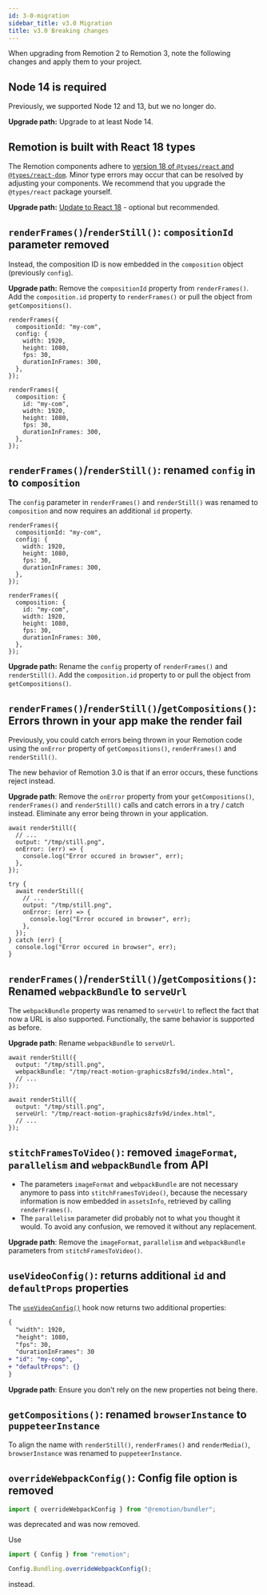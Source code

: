 ```yaml
---
id: 3-0-migration
sidebar_title: v3.0 Migration
title: v3.0 Breaking changes
---
```


When upgrading from Remotion 2 to Remotion 3, note the following changes and apply them to your project.

## Node 14 is required

Previously, we supported Node 12 and 13, but we no longer do.

**Upgrade path:** Upgrade to at least Node 14.

## Remotion is built with React 18 types

The Remotion components adhere to [version 18 of `@types/react` and `@types/react-dom`](https://github.com/DefinitelyTyped/DefinitelyTyped/pull/56210). Minor type errors may occur that can be resolved by adjusting your components. We recommend that you upgrade the `@types/react` package yourself.

**Upgrade path:** [Update to React 18](/docs/react-18) - optional but recommended.

## `renderFrames()`/`renderStill()`: `compositionId` parameter removed

Instead, the composition ID is now embedded in the `composition` object (previously `config`).

**Upgrade path:** Remove the `compositionId` property from `renderFrames()`. Add the `composition.id` property to `renderFrames()` or pull the object from `getCompositions()`.

```tsx title="Previously"
renderFrames({
  compositionId: "my-com",
  config: {
    width: 1920,
    height: 1080,
    fps: 30,
    durationInFrames: 300,
  },
});
```

```tsx title="Now"
renderFrames({
  composition: {
    id: "my-com",
    width: 1920,
    height: 1080,
    fps: 30,
    durationInFrames: 300,
  },
});
```

## `renderFrames()`/`renderStill()`: renamed `config` in to `composition`

The `config` parameter in `renderFrames()` and `renderStill()` was renamed to `composition` and now requires an additional `id` property.

```tsx title="Previously"
renderFrames({
  compositionId: "my-com",
  config: {
    width: 1920,
    height: 1080,
    fps: 30,
    durationInFrames: 300,
  },
});
```

```tsx title="Now"
renderFrames({
  composition: {
    id: "my-com",
    width: 1920,
    height: 1080,
    fps: 30,
    durationInFrames: 300,
  },
});
```

**Upgrade path:** Rename the `config` property of `renderFrames()` and `renderStill()`. Add the `composition.id` property to or pull the object from `getCompositions()`.

## `renderFrames()`/`renderStill()`/`getCompositions()`: Errors thrown in your app make the render fail

Previously, you could catch errors being thrown in your Remotion code using the `onError` property of `getCompositions()`, `renderFrames()` and `renderStill()`.

The new behavior of Remotion 3.0 is that if an error occurs, these functions reject instead.

**Upgrade path**: Remove the `onError` property from your `getCompositions()`, `renderFrames()` and `renderStill()` calls and catch errors in a try / catch instead. Eliminate any error being thrown in your application.

```tsx title="Previously"
await renderStill({
  // ...
  output: "/tmp/still.png",
  onError: (err) => {
    console.log("Error occured in browser", err);
  },
});
```

```tsx title="Now"
try {
  await renderStill({
    // ...
    output: "/tmp/still.png",
    onError: (err) => {
      console.log("Error occured in browser", err);
    },
  });
} catch (err) {
  console.log("Error occured in browser", err);
}
```

## `renderFrames()`/`renderStill()`/`getCompositions()`: Renamed `webpackBundle` to `serveUrl`

The `webpackBundle` property was renamed to `serveUrl` to reflect the fact that now a URL is also supported. Functionally, the same behavior is supported as before.

**Upgrade path**: Rename `webpackBundle` to `serveUrl`.

```tsx title="Previously"
await renderStill({
  output: "/tmp/still.png",
  webpackBundle: "/tmp/react-motion-graphics8zfs9d/index.html",
  // ...
});
```

```tsx title="Previously"
await renderStill({
  output: "/tmp/still.png",
  serveUrl: "/tmp/react-motion-graphics8zfs9d/index.html",
  // ...
});
```

## `stitchFramesToVideo()`: removed `imageFormat`, `parallelism` and `webpackBundle` from API

- The parameters `imageFormat` and `webpackBundle` are not necessary anymore to pass into `stitchFramesToVideo()`, because the necessary information is now embedded in `assetsInfo`, retrieved by calling `renderFrames()`.
- The `parallelism` parameter did probably not to what you thought it would. To avoid any confusion, we removed it without any replacement.

**Upgrade path**: Remove the `imageFormat`, `parallelism` and `webpackBundle` parameters from `stitchFramesToVideo()`.

## `useVideoConfig()`: returns additional `id` and `defaultProps` properties

The [`useVideoConfig()`](/docs/use-video-config) hook now returns two additional properties:

```diff
{
  "width": 1920,
  "height": 1080,
  "fps": 30,
  "durationInFrames": 30
+ "id": "my-comp",
+ "defaultProps": {}
}
```

**Upgrade path**: Ensure you don't rely on the new properties not being there.

## `getCompositions()`: renamed `browserInstance` to `puppeteerInstance`

To align the name with `renderStill()`, `renderFrames()` and `renderMedia()`, `browserInstance` was renamed to `puppeteerInstance`.

## `overrideWebpackConfig()`: Config file option is removed

```ts title="remotion.config.ts"
import { overrideWebpackConfig } from "@remotion/bundler";
```

was deprecated and was now removed.

Use

```ts
import { Config } from "remotion";

Config.Bundling.overrideWebpackConfig();
```

instead.
